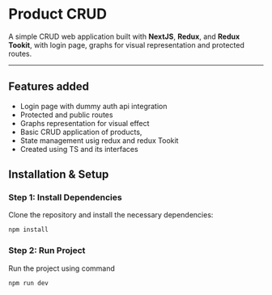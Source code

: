 
# Product CRUD 

A simple CRUD web application built with **NextJS**, **Redux**, and **Redux Tookit**, with login page, graphs for visual representation and protected routes.

---

## Features added
- Login page with dummy auth api integration 
- Protected and public routes
- Graphs representation for visual effect
- Basic CRUD application of products,
- State management usig redux and redux Tookit
- Created using TS and its interfaces  
## Installation & Setup

### Step 1: Install Dependencies
Clone the repository and install the necessary dependencies:
```bash
npm install
```
### Step 2: Run Project
Run the project using command
```
npm run dev
```
